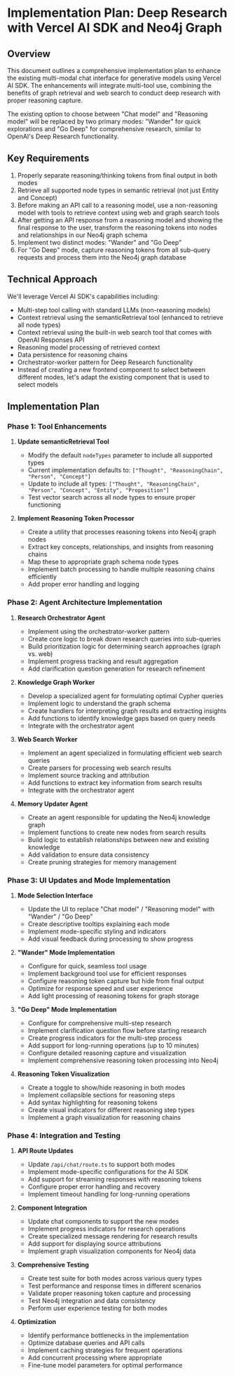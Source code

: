 # Implementation Plan: Deep Research with Vercel AI SDK and Neo4j Graph

## Overview

This document outlines a comprehensive implementation plan to enhance the existing multi-modal chat interface for generative models using Vercel AI SDK. The enhancements will integrate multi-tool use, combining the benefits of graph retrieval and web search to conduct deep research with proper reasoning capture.

The existing option to choose between "Chat model" and "Reasoning model" will be replaced by two primary modes: "Wander" for quick explorations and "Go Deep" for comprehensive research, similar to OpenAI's Deep Research functionality.

## Key Requirements

1. Properly separate reasoning/thinking tokens from final output in both modes
2. Retrieve all supported node types in semantic retrieval (not just Entity and Concept)
3. Before making an API call to a reasoning model, use a non-reasoning model with tools to retrieve context using web and graph search tools
4. After getting an API response from a reasoning model and showing the final response to the user, transform the reasoning tokens into nodes and relationships in our Neo4j graph schema
5. Implement two distinct modes: "Wander" and "Go Deep"
6. For "Go Deep" mode, capture reasoning tokens from all sub-query requests and process them into the Neo4j graph database

## Technical Approach

We'll leverage Vercel AI SDK's capabilities including:
- Multi-step tool calling with standard LLMs (non-reasoning models)
- Context retrieval using the semanticRetrieval tool (enhanced to retrieve all node types)
- Context retrieval using the built-in web search tool that comes with OpenAI Responses API
- Reasoning model processing of retrieved context
- Data persistence for reasoning chains
- Orchestrator-worker pattern for Deep Research functionality
- Instead of creating a new frontend component to select between different modes, let's adapt the existing component that is used to select models

## Implementation Plan

### Phase 1: Tool Enhancements

1. **Update semanticRetrieval Tool**
   - Modify the default `nodeTypes` parameter to include all supported types
   - Current implementation defaults to: `["Thought", "ReasoningChain", "Person", "Concept"]`
   - Update to include all types: `["Thought", "ReasoningChain", "Person", "Concept", "Entity", "Proposition"]`
   - Test vector search across all node types to ensure proper functioning

3. **Implement Reasoning Token Processor**
   - Create a utility that processes reasoning tokens into Neo4j graph nodes
   - Extract key concepts, relationships, and insights from reasoning chains
   - Map these to appropriate graph schema node types
   - Implement batch processing to handle multiple reasoning chains efficiently
   - Add proper error handling and logging

### Phase 2: Agent Architecture Implementation

1. **Research Orchestrator Agent**
   - Implement using the orchestrator-worker pattern
   - Create core logic to break down research queries into sub-queries
   - Build prioritization logic for determining search approaches (graph vs. web)
   - Implement progress tracking and result aggregation
   - Add clarification question generation for research refinement

2. **Knowledge Graph Worker**
   - Develop a specialized agent for formulating optimal Cypher queries
   - Implement logic to understand the graph schema
   - Create handlers for interpreting graph results and extracting insights
   - Add functions to identify knowledge gaps based on query needs
   - Integrate with the orchestrator agent

3. **Web Search Worker**
   - Implement an agent specialized in formulating efficient web search queries
   - Create parsers for processing web search results
   - Implement source tracking and attribution
   - Add functions to extract key information from search results
   - Integrate with the orchestrator agent

4. **Memory Updater Agent**
   - Create an agent responsible for updating the Neo4j knowledge graph
   - Implement functions to create new nodes from search results
   - Build logic to establish relationships between new and existing knowledge
   - Add validation to ensure data consistency
   - Create pruning strategies for memory management

### Phase 3: UI Updates and Mode Implementation

1. **Mode Selection Interface**
   - Update the UI to replace "Chat model" / "Reasoning model" with "Wander" / "Go Deep"
   - Create descriptive tooltips explaining each mode
   - Implement mode-specific styling and indicators
   - Add visual feedback during processing to show progress

2. **"Wander" Mode Implementation**
   - Configure for quick, seamless tool usage
   - Implement background tool use for efficient responses
   - Configure reasoning token capture but hide from final output
   - Optimize for response speed and user experience
   - Add light processing of reasoning tokens for graph storage

3. **"Go Deep" Mode Implementation**
   - Configure for comprehensive multi-step research
   - Implement clarification question flow before starting research
   - Create progress indicators for the multi-step process
   - Add support for long-running operations (up to 10 minutes)
   - Configure detailed reasoning capture and visualization
   - Implement comprehensive reasoning token processing into Neo4j

4. **Reasoning Token Visualization**
   - Create a toggle to show/hide reasoning in both modes
   - Implement collapsible sections for reasoning steps
   - Add syntax highlighting for reasoning tokens
   - Create visual indicators for different reasoning step types
   - Implement a graph visualization for reasoning chains

### Phase 4: Integration and Testing

1. **API Route Updates**
   - Update `/api/chat/route.ts` to support both modes
   - Implement mode-specific configurations for the AI SDK
   - Add support for streaming responses with reasoning tokens
   - Configure proper error handling and recovery
   - Implement timeout handling for long-running operations

2. **Component Integration**
   - Update chat components to support the new modes
   - Implement progress indicators for research operations
   - Create specialized message rendering for research results
   - Add support for displaying source attributions
   - Implement graph visualization components for Neo4j data

3. **Comprehensive Testing**
   - Create test suite for both modes across various query types
   - Test performance and response times in different scenarios
   - Validate proper reasoning token capture and processing
   - Test Neo4j integration and data consistency
   - Perform user experience testing for both modes

4. **Optimization**
   - Identify performance bottlenecks in the implementation
   - Optimize database queries and API calls
   - Implement caching strategies for frequent operations
   - Add concurrent processing where appropriate
   - Fine-tune model parameters for optimal performance